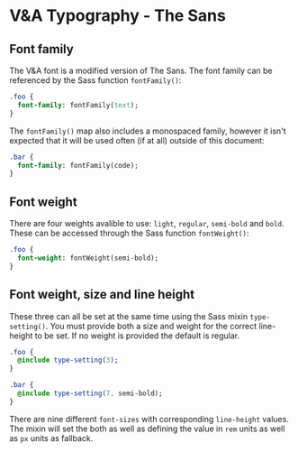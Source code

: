 # V&A Typography - The Sans

## Font family

The V&A font is a modified version of The Sans. The font family can be referenced by the Sass function `fontFamily()`:

```sass
.foo {
  font-family: fontFamily(text);
}
```

The `fontFamily()` map also includes a monospaced family, however it isn't expected that it will be used often (if at all) outside of this document:

```sass
.bar {
  font-family: fontFamily(code);
}
```

## Font weight

There are four weights avalible to use: `light`, `regular`, `semi-bold` and `bold`. These can be accessed through the Sass function `fontWeight()`:

```sass
.foo {
  font-weight: fontWeight(semi-bold);
}
```

## Font weight, size and line height

These three can all be set at the same time using the Sass mixin `type-setting()`. You must provide both a size and weight for the correct line-height to be set. If no weight is provided the default is regular.

```sass
.foo {
  @include type-setting(3);
}

.bar {
  @include type-setting(7, semi-bold);
}
```

There are nine different `font-sizes` with corresponding `line-height` values. The mixin will set the both as well as defining the value in `rem` units as well as `px` units as fallback.
